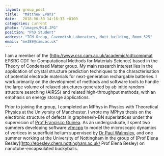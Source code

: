 ```yaml
---
layout: group_post
title:  "Matthew Evans"
date:   2018-06-30 14:16:33 +0100
categories: current
photo: "/images/MLE.JPG"
position: "PhD Student"
address: "TCM Group, Cavendish Laboratory, Mott building, Room 525"
email: "me388@cam.ac.uk"
---
```



I am a member of the [http://www.csc.cam.ac.uk/academic/cdtcompmat EPSRC CDT for Computational Methods for Materials Science] based in the Theory of Condensed Matter group. My main research interest lies in the application of crystal structure prediction techniques to the characterisation of potential electrode materials for next-generation rechargable batteries. I work primarily on the development of methods and software tools to handle the large volume of relaxed structures generated by ab initio random structure searching (AIRSS) and related high-throughput methods, with an emphasis on energy storage applications.

Prior to joining the group, I completed an MPhys in Physics with Theoretical Physics at the University of Manchester. I wrote my MPhys thesis on the electronic structure of defects in graphene/h-BN superlattices under the supervision of [Prof Francisco Guinea](http://scholar.google.com/citations?user=5FPqkUgAAAAJ). As an undergraduate, I spent two summers developing software [vfmcpp](http://github.com/charmedXi/vfmcppar) to model the microscopic dynamics of vortices in superfluid helium supervised by [Dr Paul Walmsley](http://www.condmat.physics.manchester.ac.uk/researchthemes/quantumfluids/), and one summer working at the University of Nottingham in the group of [Prof Elena Besley](http://ebesley.chem.nottingham.ac.uk/ Prof Elena Besley) on nanotube-encapsulated buckyballs.





